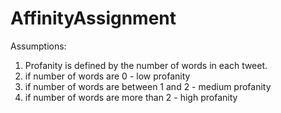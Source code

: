 # AffinityAssignment
Assumptions: 
1. Profanity is defined by the number of words in each tweet.
2. if number of words are 0 - low profanity
3. if number of words are between 1 and 2  - medium profanity
4. if number of words are more than 2   - high profanity

